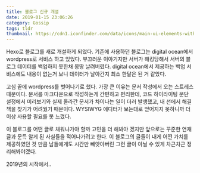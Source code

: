 ```yaml
---
title: 블로그 신규 개설
date: 2019-01-15 23:06:26
category: Gossip
tags: tldr
thumbnail: https://cdn1.iconfinder.com/data/icons/main-ui-elements-with-colour-bg/512/refresh-512.png
---
```


Hexo로 블로그를 새로 개설하게 되었다. 기존에 사용하던 블로그는 digital ocean에서 wordpress로 서비스 하고 있었다. 부끄러운 이야기지만 서버가 해킹당해서 서버의 블로그 데이터를 백업하지 못한채 몽땅 날려버렸다. digital ocean에서 제공하는 백업 서비스에도 내용이 없는거 보니 데이터가 날아간지 최소 한달은 된 거 같았다.

고심 끝에 wordpress를 벗어나기로 했다. 가장 큰 이유는 문서 작성에서 오는 스트레스 때문이다. 문서를 마크다운으로 작성하는게 간편하고 편리한데, 코드 하이라이팅 문단 설정에서 미리보기와 실제 올라간 문서가 차이나는 일이 더러 발생했고, 내 선에서 해결책을 찾기가 어려웠기 때문이다. WYSIWYG 에디터가 보는대로 얻어지지 못하니까 더 이상 사용할 필요를 못 느꼈다.

이 블로그를 어떤 글로 채워나가야 할까 고민을 더 해봐야 겠지만 앞으로는 꾸준한 연재글과 문득 알게 된 사실들을 적어나가려고 한다. 이 블로그의 글들이 내게 어떤 가치를 제공하였던 것 만큼 남들에게도 시간만 빼앗아버린 그런 글이 아닐 수 있게 차근차근 정리해봐야겠다.

2019년의 시작에서..